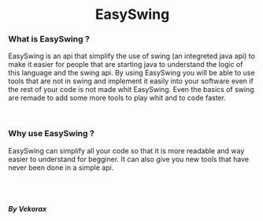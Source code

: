 <h1 align = "center"> EasySwing </h1>
<h3> What is EasySwing ? </h3>
<p>
  EasySwing is an api that simplify the use of swing (an integreted java api) to make it easier for people that are starting java to understand the logic of this language and the swing api. By using EasySwing you will be able to use tools that are not in swing and implement it easily into your software even if the rest of your code is not made whit EasySwing. Even the basics of swing are remade to add  some more tools to play whit and to code faster.
 </p>
 <br/>
 <h3> Why use EasySwing ? </h3>
 <p>
    EasySwing can simplify all your code so that it is more readable and way easier to understand for begginer. It can also give you new tools that have never been done in a simple api.
 </p>
<br/>
<br/>
<h5> By Vekorax <h5>
